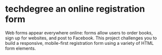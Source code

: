 # techdegree an online registration form
 Web forms appear everywhere online: forms allow users to order books, sign up for websites, and post to Facebook. This project challenges you to build a responsive, mobile-first registration form using a variety of HTML form elements.
